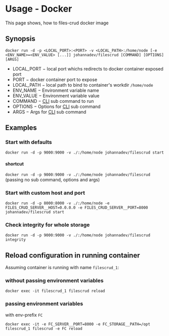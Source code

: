 # Usage - Docker

This page shows, how to files-crud docker image

## Synopsis
`docker run -d -p <LOCAL_PORT>:<PORT> -v <LOCAL_PATH>:/home/node [-e <ENV_NAME>=<ENV_VALUE> [...]] johannadev/filescrud [COMMAND] [OPTIONS] [ARGS]`

* LOCAL_PORT &minus; local port whichs redirects to docker container exposed port
* PORT &minus; docker container port to expose
* LOCAL_PATH &minus; local path to bind to container's workdir `/home/node`
* ENV_NAME &minus; Environment variable name
* ENV_VALUE &minus; Environment variable value
* COMMAND &minus; [CLI](/usage/cli) sub command to run
* OPTIONS &minus; Options for [CLI](/usage/cli) sub command
* ARGS &minus; Args for [CLI](/usage/cli) sub command

## Examples

### Start with defaults
`docker run -d -p 9000:9000 -v ./:/home/node johannadev/filescrud start`

#### shortcut
`docker run -d -p 9000:9000 -v ./:/home/node johannadev/filescrud` \
(passing no sub command, options and args)

### Start with custom host and port
`docker run -d -p 8000:8000 -v ./:/home/node -e FILES_CRUD_SERVER__HOST=0.0.0.0 -e FILES_CRUD_SERVER__PORT=8000 johannadev/filescrud start`

### Check integrity for whole storage
`docker run -d -p 9000:9000 -v ./:/home/node johannadev/filescrud integrity`

## Reload configuration in running container
Assuming container is running with name `filescrud_1`:

### without passing environment variables
`docker exec -it filescrud_1 filescrud reload`

### passing environment variables
with env-prefix `FC`

`docker exec -it -e FC_SERVER__PORT=8000 -e FC_STORAGE__PATH=/opt filescrud_1 filescrud -e FC reload`
